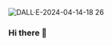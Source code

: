 ![DALL·E-2024-04-14-18 26](https://github.com/DopeCloudd/DopeCloudd/assets/89657124/dd0597fa-f6d3-44c7-a182-d2c81180ec9a)

### Hi there 👋

<!--
**DopeCloudd/DopeCloudd** is a ✨ _special_ ✨ repository because its `README.md` (this file) appears on your GitHub profile.

Here are some ideas to get you started:

- 🔭 I’m currently working on ...
- 🌱 I’m currently learning ...
- 👯 I’m looking to collaborate on ...
- 🤔 I’m looking for help with ...
- 💬 Ask me about ...
- 📫 How to reach me: ...
- 😄 Pronouns: ...
- ⚡ Fun fact: ...
-->
